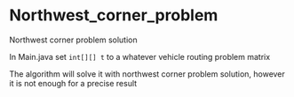# Northwest_corner_problem
Northwest corner problem solution

In Main.java set `int[][] t` to a whatever vehicle routing problem matrix

The algorithm will solve it with northwest corner problem solution, however it is not enough for a precise result
